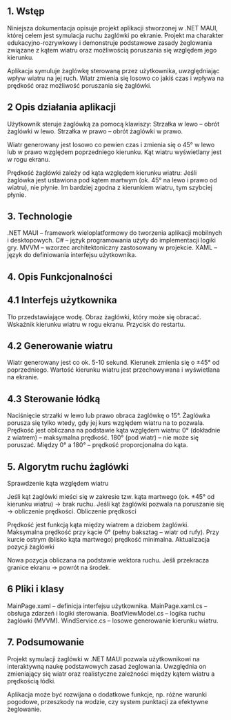 ## 1. Wstęp
Niniejsza dokumentacja opisuje projekt aplikacji stworzonej w .NET MAUI, której celem jest symulacja ruchu żaglówki po ekranie. Projekt ma charakter edukacyjno-rozrywkowy i demonstruje podstawowe zasady żeglowania     związane z kątem wiatru oraz możliwością poruszania się względem jego kierunku.

Aplikacja symuluje żaglówkę sterowaną przez użytkownika, uwzględniając wpływ wiatru na jej ruch. Wiatr zmienia się losowo co jakiś czas i wpływa na prędkość oraz możliwość poruszania się żaglówki.


## 2 Opis działania aplikacji
Użytkownik steruje żaglówką za pomocą klawiszy:
Strzałka w lewo – obrót żaglówki w lewo.
Strzałka w prawo – obrót żaglówki w prawo.

Wiatr generowany jest losowo co pewien czas i zmienia się o 45° w lewo lub w prawo względem poprzedniego kierunku.
Kąt wiatru wyświetlany jest w rogu ekranu.

Prędkość żaglówki zależy od kąta względem kierunku wiatru:
Jeśli żaglówka jest ustawiona pod kątem martwym (ok. 45° na lewo i prawo od wiatru), nie płynie.
Im bardziej zgodna z kierunkiem wiatru, tym szybciej płynie.
## 3. Technologie
.NET MAUI – framework wieloplatformowy do tworzenia aplikacji mobilnych i desktopowych.
C# – język programowania użyty do implementacji logiki gry.
MVVM – wzorzec architektoniczny zastosowany w projekcie.
XAML – język do definiowania interfejsu użytkownika.
## 4. Opis Funkcjonalności
## 4.1 Interfejs użytkownika
Tło przedstawiające wodę.
Obraz żaglówki, który może się obracać.
Wskaźnik kierunku wiatru w rogu ekranu.
Przycisk do restartu.
## 4.2 Generowanie wiatru
Wiatr generowany jest co ok. 5-10 sekund.
Kierunek zmienia się o ±45° od poprzedniego.
Wartość kierunku wiatru jest przechowywana i wyświetlana na ekranie.
## 4.3 Sterowanie łódką
Naciśnięcie strzałki w lewo lub prawo obraca żaglówkę o 15°.
Żaglówka porusza się tylko wtedy, gdy jej kurs względem wiatru na to pozwala.
Prędkość jest obliczana na podstawie kąta względem wiatru:
0° (dokładnie z wiatrem) – maksymalna prędkość.
180° (pod wiatr) – nie może się poruszać.
Między 0° a 180° – prędkość proporcjonalna do kąta.
## 5. Algorytm ruchu żaglówki
Sprawdzenie kąta względem wiatru

Jeśli kąt żaglówki mieści się w zakresie tzw. kąta martwego (ok. ±45° od kierunku wiatru) → brak ruchu.
Jeśli kąt żaglówki pozwala na poruszanie się → obliczenie prędkości.
Obliczenie prędkości

Prędkość jest funkcją kąta między wiatrem a dziobem żaglówki.
Maksymalna prędkość przy kącie 0° (pełny baksztag – wiatr od rufy).
Przy kurcie ostrym (blisko kąta martwego) prędkość minimalna.
Aktualizacja pozycji żaglówki

Nowa pozycja obliczana na podstawie wektora ruchu.
Jeśli przekracza granice ekranu → powrót na środek.

## 6 Pliki i klasy
MainPage.xaml – definicja interfejsu użytkownika.
MainPage.xaml.cs – obsługa zdarzeń i logiki sterowania.
BoatViewModel.cs – logika ruchu żaglówki (MVVM).
WindService.cs – losowe generowanie kierunku wiatru.

## 7. Podsumowanie
Projekt symulacji żaglówki w .NET MAUI pozwala użytkownikowi na interaktywną naukę podstawowych zasad żeglowania. Uwzględnia on zmieniający się wiatr oraz realistyczne zależności między kątem wiatru a prędkością łódki.

Aplikacja może być rozwijana o dodatkowe funkcje, np. różne warunki pogodowe, przeszkody na wodzie, czy system punktacji za efektywne żeglowanie.
